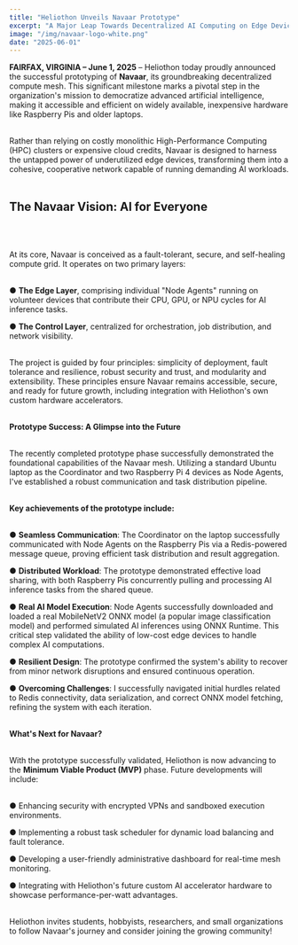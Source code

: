 ```yaml
---
title: "Heliothon Unveils Navaar Prototype"
excerpt: "A Major Leap Towards Decentralized AI Computing on Edge Devices"
image: "/img/navaar-logo-white.png"
date: "2025-06-01"
---
```


**FAIRFAX, VIRGINIA – June 1, 2025** – Heliothon today proudly announced the successful prototyping of **Navaar**, its groundbreaking decentralized compute mesh. This significant milestone marks a pivotal step in the organization's mission to democratize advanced artificial intelligence, making it accessible and efficient on widely available, inexpensive hardware like Raspberry Pis and older laptops.
<br></br>

Rather than relying on costly monolithic High-Performance Computing (HPC) clusters or expensive cloud credits, Navaar is designed to harness the untapped power of underutilized edge devices, transforming them into a cohesive, cooperative network capable of running demanding AI workloads.
<br></br>

## **The Navaar Vision: AI for Everyone**
<br></br>

At its core, Navaar is conceived as a fault-tolerant, secure, and self-healing compute grid. It operates on two primary layers:
<br></br>

● **The Edge Layer**, comprising individual "Node Agents" running on volunteer devices that contribute their CPU, GPU, or NPU cycles for AI inference tasks.

● **The Control Layer**, centralized for orchestration, job distribution, and network visibility.
<br></br>

The project is guided by four principles: simplicity of deployment, fault tolerance and resilience, robust security and trust, and modularity and extensibility. These principles ensure Navaar remains accessible, secure, and ready for future growth, including integration with Heliothon's own custom hardware accelerators.
<br></br>

**Prototype Success: A Glimpse into the Future**
<br></br>

The recently completed prototype phase successfully demonstrated the foundational capabilities of the Navaar mesh. Utilizing a standard Ubuntu laptop as the Coordinator and two Raspberry Pi 4 devices as Node Agents, I've established a robust communication and task distribution pipeline.
<br></br>

**Key achievements of the prototype include:**
<br></br>

● **Seamless Communication**: The Coordinator on the laptop successfully communicated with Node Agents on the Raspberry Pis via a Redis-powered message queue, proving efficient task distribution and result aggregation.

● **Distributed Workload**: The prototype demonstrated effective load sharing, with both Raspberry Pis concurrently pulling and processing AI inference tasks from the shared queue.

● **Real AI Model Execution**: Node Agents successfully downloaded and loaded a real MobileNetV2 ONNX model (a popular image classification model) and performed simulated AI inferences using ONNX Runtime. This critical step validated the ability of low-cost edge devices to handle complex AI computations.

● **Resilient Design**: The prototype confirmed the system's ability to recover from minor network disruptions and ensured continuous operation.

● **Overcoming Challenges**: I successfully navigated initial hurdles related to Redis connectivity, data serialization, and correct ONNX model fetching, refining the system with each iteration.
<br></br>

**What's Next for Navaar?**
<br></br>

With the prototype successfully validated, Heliothon is now advancing to the **Minimum Viable Product (MVP)** phase. Future developments will include:
<br></br>

● Enhancing security with encrypted VPNs and sandboxed execution environments.

● Implementing a robust task scheduler for dynamic load balancing and fault tolerance.

● Developing a user-friendly administrative dashboard for real-time mesh monitoring.

● Integrating with Heliothon's future custom AI accelerator hardware to showcase performance-per-watt advantages.
<br></br>

Heliothon invites students, hobbyists, researchers, and small organizations to follow Navaar's journey and consider joining the growing community!
<br></br>
